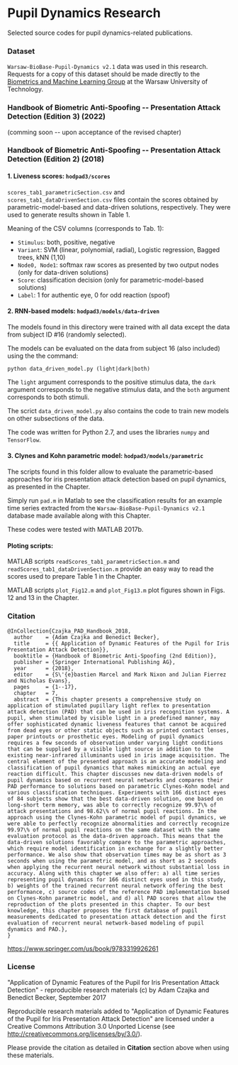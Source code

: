 # Pupil Dynamics Research

Selected source codes for pupil dynamics-related publications.

### Dataset

`Warsaw-BioBase-Pupil-Dynamics v2.1` data was used in this research. Requests for a copy of this dataset should be made directly to the [Biometrics and Machine Learning Group](http://zbum.ia.pw.edu.pl/EN/node/46) at the Warsaw University of Technology.

### Handbook of Biometric Anti-Spoofing -- Presentation Attack Detection (Edition 3) (2022)

(comming soon -- upon acceptance of the revised chapter)

### Handbook of Biometric Anti-Spoofing -- Presentation Attack Detection (Edition 2) (2018)

#### 1. Liveness scores: `hodpad3/scores`

`scores_tab1_parametricSection.csv` and `scores_tab1_dataDrivenSection.csv` files contain the scores obtained by parametric-model-based and data-driven solutions, respectively. They were used to generate results shown in Table 1.

Meaning of the CSV columns (corresponds to Tab. 1):

- `Stimulus`: both, positive, negative
- `Variant`: SVM (linear, polynomial, radial), Logistic regression, Bagged trees, kNN (1,10)
- `Node0, Node1`: softmax raw scores as presented by two output nodes (only for data-driven solutions)
- `Score`: classification decision (only for parametric-model-based solutions)
- `Label`: 1 for authentic eye, 0 for odd reaction (spoof)

#### 2. RNN-based models: `hodpad3/models/data-driven`

The models found in this directory were trained with all data except the data from subject ID #16 (randomly selected).

The models can be evaluated on the data from subject 16 (also included) using the the command:

```python data_driven_model.py (light|dark|both)```

The `light` argument corresponds to the positive stimulus data, the `dark` argument corresponds to the negative stimulus data, and the `both` argument corresponds to both stimuli.

The scrict `data_driven_model.py` also contains the code to train new models on other subsections of the data.

The code was written for Python 2.7, and uses the libraries `numpy` and `TensorFlow`.

#### 3. Clynes and Kohn parametric model: `hodpad3/models/parametric`

The scripts found in this folder allow to evaluate the parametric-based approaches for iris presentation attack detection based on pupil dynamics, as presented in the Chapter. 

Simply run `pad.m` in Matlab to see the classification results for an example time series extracted from the `Warsaw-BioBase-Pupil-Dynamics v2.1` database made available along with this Chapter. 

These codes were tested with MATLAB 2017b.

#### Ploting scripts: 

MATLAB scripts `readScores_tab1_parametricSection.m` and `readScores_tab1_dataDrivenSection.m` provide an easy way to read the scores used to prepare Table 1 in the Chapter.

MATLAB scripts `plot_Fig12.m` and `plot_Fig13.m` plot figures shown in Figs. 12 and 13 in the Chapter.

### Citation

```
@InCollection{Czajka_PAD_Handbook_2018,
  author    = {Adam Czajka and Benedict Becker},
  title     = {{ Application of Dynamic Features of the Pupil for Iris Presentation Attack Detection}},
  booktitle = {Handbook of Biometric Anti-Spoofing (2nd Edition)},
  publisher = {Springer International Publishing AG},
  year      = {2018},
  editor    = {S\'{e}bastien Marcel and Mark Nixon and Julian Fierrez and Nicholas Evans},
  pages     = {1--17},
  chapter   = 7,
  abstract  = {This chapter presents a comprehensive study on application of stimulated pupillary light reflex to presentation attack detection (PAD) that can be used in iris recognition systems. A pupil, when stimulated by visible light in a predefined manner, may offer sophisticated dynamic liveness features that cannot be acquired from dead eyes or other static objects such as printed contact lenses, paper printouts or prosthetic eyes. Modeling of pupil dynamics requires a few seconds of observation under varying light conditions that can be supplied by a visible light source in addition to the existing near-infrared illuminants used in iris image acquisition. The central element of the presented approach is an accurate modeling and classification of pupil dynamics that makes mimicking an actual eye reaction difficult. This chapter discusses new data-driven models of pupil dynamics based on recurrent neural networks and compares their PAD performance to solutions based on parametric Clynes-Kohn model and various classification techniques. Experiments with 166 distinct eyes of 84 subjects show that the best data-driven solution, one based on long-short term memory, was able to correctly recognize 99.97\% of attack presentations and 98.62\% of normal pupil reactions. In the approach using the Clynes-Kohn parametric model of pupil dynamics, we were able to perfectly recognize abnormalities and correctly recognize 99.97\% of normal pupil reactions on the same dataset with the same evaluation protocol as the data-driven approach. This means that the data-driven solutions favorably compare to the parametric approaches, which require model identification in exchange for a slightly better performance. We also show that observation times may be as short as 3 seconds when using the parametric model, and as short as 2 seconds when applying the recurrent neural network without substantial loss in accuracy. Along with this chapter we also offer: a) all time series representing pupil dynamics for 166 distinct eyes used in this study, b) weights of the trained recurrent neural network offering the best performance, c) source codes of the reference PAD implementation based on Clynes-Kohn parametric model, and d) all PAD scores that allow the reproduction of the plots presented in this chapter. To our best knowledge, this chapter proposes the first database of pupil measurements dedicated to presentation attack detection and the first evaluation of recurrent neural network-based modeling of pupil dynamics and PAD.},
}
```
https://www.springer.com/us/book/9783319926261 


### License

"Application of Dynamic Features of the Pupil for Iris Presentation 
Attack Detection" - reproducible research materials 
(c) by Adam Czajka and Benedict Becker, September 2017

Reproducible research materials added to "Application of Dynamic Features 
of the Pupil for Iris Presentation Attack Detection" are licensed under 
a Creative Commons Attribution 3.0 Unported License 
(see http://creativecommons.org/licenses/by/3.0/). 

Please provide the citation as detailed in **Citation** section above when using these materials.
